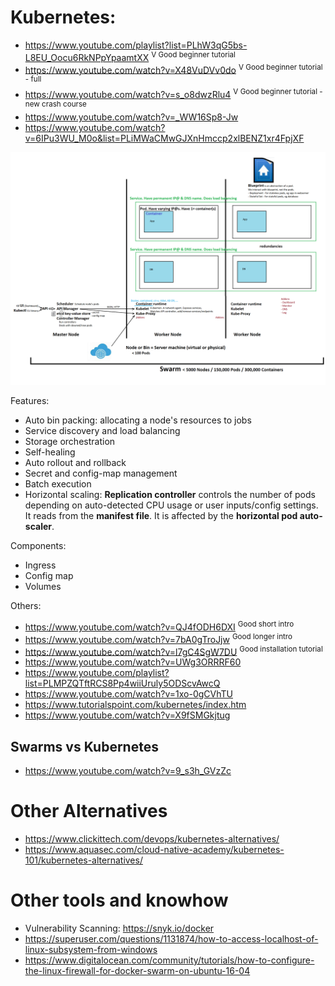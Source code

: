 # Kubernetes:

- https://www.youtube.com/playlist?list=PLhW3qG5bs-L8EU_Oocu6RkNPpYpaamtXX <sup>V Good beginner tutorial</sup>
- https://www.youtube.com/watch?v=X48VuDVv0do <sup>V Good beginner tutorial - full</sup>
- https://www.youtube.com/watch?v=s_o8dwzRlu4 <sup>V Good beginner tutorial - new crash course</sup>
- https://www.youtube.com/watch?v=_WW16Sp8-Jw 
- https://www.youtube.com/watch?v=6IPu3WU_M0o&list=PLiMWaCMwGJXnHmccp2xlBENZ1xr4FpjXF

![](/Illustrations/Virtual/k8/k8.png)

Features:
- Auto bin packing: allocating a node's resources to jobs
- Service discovery and load balancing
- Storage orchestration
- Self-healing
- Auto rollout and rollback
- Secret and config-map management
- Batch execution
- Horizontal scaling: **Replication controller** controls the number of pods depending on auto-detected CPU usage or user inputs/config settings. It reads from the **manifest file**. It is affected by the **horizontal pod auto-scaler**.

Components:
- Ingress
- Config map
- Volumes

Others:
- https://www.youtube.com/watch?v=QJ4fODH6DXI <sup>Good short intro</sup>
- https://www.youtube.com/watch?v=7bA0gTroJjw <sup>Good longer intro</sup>
- https://www.youtube.com/watch?v=l7gC4SgW7DU <sup>Good installation tutorial</sup>
- https://www.youtube.com/watch?v=UWg3ORRRF60
- https://www.youtube.com/playlist?list=PLMPZQTftRCS8Pp4wiiUruly5ODScvAwcQ
- https://www.youtube.com/watch?v=1xo-0gCVhTU
- https://www.tutorialspoint.com/kubernetes/index.htm
- https://www.youtube.com/watch?v=X9fSMGkjtug

## Swarms vs Kubernetes
- https://www.youtube.com/watch?v=9_s3h_GVzZc

# Other Alternatives

- https://www.clickittech.com/devops/kubernetes-alternatives/
- https://www.aquasec.com/cloud-native-academy/kubernetes-101/kubernetes-alternatives/

# Other tools and knowhow

- Vulnerability Scanning: https://snyk.io/docker
- https://superuser.com/questions/1131874/how-to-access-localhost-of-linux-subsystem-from-windows
- https://www.digitalocean.com/community/tutorials/how-to-configure-the-linux-firewall-for-docker-swarm-on-ubuntu-16-04
